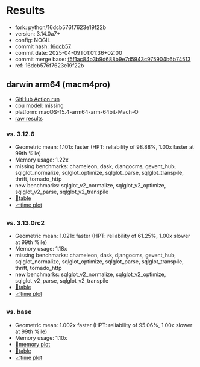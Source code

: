 # Results

- fork: python/16dcb576f7623e19f22b
- version: 3.14.0a7+
- config: NOGIL
- commit hash: [16dcb57](https://github.com/python/cpython/commit/16dcb57)
- commit date: 2025-04-09T01:01:36+02:00
- commit merge base: [f5f1ac84b3b9d688b9e7d5943c975904b6b74513](https://github.com/python/cpython/commit/f5f1ac84b3b9d688b9e7d5943c975904b6b74513)
- ref: 16dcb576f7623e19f22b

## darwin arm64 (macm4pro)

- [GitHub Action run](https://github.com/facebookexperimental/free-threading-benchmarking/actions/runs/14346206557)
- cpu model: missing
- platform: macOS-15.4-arm64-arm-64bit-Mach-O
- [raw results](bm-20250409-macm4pro-arm64-python-16dcb576f7623e19f22b-3.14.0a7%2B-16dcb57.json)

### vs. 3.12.6

- Geometric mean: 1.101x faster (HPT: reliability of 98.88%, 1.00x faster at 99th %ile)
- Memory usage: 1.22x
- missing benchmarks: chameleon, dask, djangocms, gevent_hub, sqlglot_normalize, sqlglot_optimize, sqlglot_parse, sqlglot_transpile, thrift, tornado_http
- new benchmarks: sqlglot_v2_normalize, sqlglot_v2_optimize, sqlglot_v2_parse, sqlglot_v2_transpile
- [📄table](bm-20250409-macm4pro-arm64-python-16dcb576f7623e19f22b-3.14.0a7%2B-16dcb57-vs-3.12.6.md)
- [📈time plot](bm-20250409-macm4pro-arm64-python-16dcb576f7623e19f22b-3.14.0a7%2B-16dcb57-vs-3.12.6.svg)

### vs. 3.13.0rc2

- Geometric mean: 1.021x faster (HPT: reliability of 61.25%, 1.00x slower at 99th %ile)
- Memory usage: 1.18x
- missing benchmarks: chameleon, dask, djangocms, gevent_hub, sqlglot_normalize, sqlglot_optimize, sqlglot_parse, sqlglot_transpile, thrift, tornado_http
- new benchmarks: sqlglot_v2_normalize, sqlglot_v2_optimize, sqlglot_v2_parse, sqlglot_v2_transpile
- [📄table](bm-20250409-macm4pro-arm64-python-16dcb576f7623e19f22b-3.14.0a7%2B-16dcb57-vs-3.13.0rc2.md)
- [📈time plot](bm-20250409-macm4pro-arm64-python-16dcb576f7623e19f22b-3.14.0a7%2B-16dcb57-vs-3.13.0rc2.svg)

### vs. base

- Geometric mean: 1.002x faster (HPT: reliability of 95.06%, 1.00x slower at 99th %ile)
- Memory usage: 1.10x
- [🧠memory plot](bm-20250409-macm4pro-arm64-python-16dcb576f7623e19f22b-3.14.0a7%2B-16dcb57-vs-base-mem.svg)
- [📄table](bm-20250409-macm4pro-arm64-python-16dcb576f7623e19f22b-3.14.0a7%2B-16dcb57-vs-base.md)
- [📈time plot](bm-20250409-macm4pro-arm64-python-16dcb576f7623e19f22b-3.14.0a7%2B-16dcb57-vs-base.svg)

